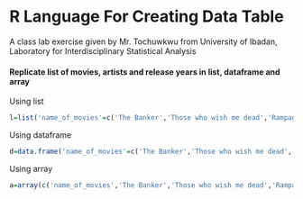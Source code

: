 # R Language For Creating Data Table
A class lab exercise given by Mr. Tochuwkwu from University of Ibadan, Laboratory for Interdisciplinary Statistical Analysis


#### Replicate list of movies, artists and release years in list, dataframe and array


Using list

```r
l=list('name_of_movies'=c('The Banker','Those who wish me dead','Rampage','Hobs and Shaw','Bad Boys for Life','Wrath of Man','Jungle Cruise','Iron Monkey','Drunken Master','Snake in the Eagle shadow','Acrimony','Not a Time to Die','Lion King','Citation','King of Boys'),'Artist'=c('Samuel L Jackson','Angelina Jolie','Dwayne Johnson','Dwayne Johnson','Will Smith','Jason Statham','Dwayne Johnson','Jet Li','Jackie Chan','Jackie Chan','Lady-Lady','James Bond','Beyonce','Temi Otedola','Adesua Etomi'),'Release Year'=c(2020,2020,2020,2019,2019,2021,2021,1989,1989,1989,2018,2021,2019,2020,2019))
```


Using dataframe

```r
d=data.frame('name_of_movies'=c('The Banker','Those who wish me dead','Rampage','Hobs and Shaw','Bad Boys for Life','Wrath of Man','Jungle Cruise','Iron Monkey','Drunken Master','Snake in the Eagle shadow','Acrimony','Not a Time to Die','Lion King','Citation','King of Boys'),'Artist'=c('Samuel L Jackson','Angelina Jolie','Dwayne Johnson','Dwayne Johnson','Will Smith','Jason Statham','Dwayne Johnson','Jet Li','Jackie Chan','Jackie Chan','Lady-Lady','James Bond','Beyonce','Temi Otedola','Adesua Etomi'),'Release Year'=c(2020,2020,2020,2019,2019,2021,2021,1989,1989,1989,2018,2021,2019,2020,2019))
```


Using array

```r
a=array(c('name_of_movies','The Banker','Those who wish me dead','Rampage','Hobs and Shaw','Bad Boys for Life','Wrath of Man','Jungle Cruise','Iron Monkey','Drunken Master','Snake in the Eagle shadow','Acrimony','Not a Time to Die','Lion King','Citation','King of Boys','Artist','Samuel L Jackson','Angelina Jolie','Dwayne Johnson','Dwayne Johnson','Will Smith','Jason Statham','Dwayne Johnson','Jet Li','Jackie Chan','Jackie Chan','Lady-Lady','James Bond','Beyonce','Temi Otedola','Adesua Etomi','Release Year',2020,2020,2020,2019,2019,2021,2021,1989,1989,1989,2018,2021,2019,2020,2019),c(16,3))
```
